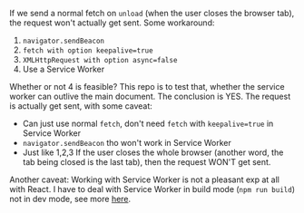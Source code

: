 If we send a normal fetch on `unload` (when the user closes the browser tab), the request won't actually get sent. Some workaround:
 1. `navigator.sendBeacon`
 2. `fetch with option keepalive=true`
 3. `XMLHttpRequest with option async=false`
 4. Use a Service Worker

Whether or not 4 is feasible? This repo is to test that, whether the service worker can outlive the main document. The conclusion is YES. The request is actually get sent, with some caveat:
- Can just use normal `fetch`, don't need `fetch` with `keepalive=true` in Service Worker
- `navigator.sendBeacon` tho won't work in Service Worker
- Just like 1,2,3 If the user closes the whole browser (another word, the tab being closed is the last tab), then the request WON'T get sent.

Another caveat: Working with Service Worker is not a pleasant exp at all with React. I have to deal with Service Worker in build mode (`npm run build`) not in dev mode, see more [here](https://github.com/facebook/create-react-app/issues/2396#issuecomment-304539651).
